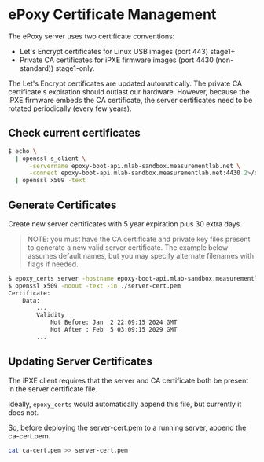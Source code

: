 # ePoxy Certificate Management

The ePoxy server uses two certificate conventions:

* Let's Encrypt certificates for Linux USB images (port 443) stage1+
* Private CA certificates for iPXE firmware images (port 4430 (non-standard)) stage1-only.

The Let's Encrypt certificates are updated automatically. The private CA
certificate's expiration should outlast our hardware. However, because the iPXE
firmware embeds the CA certificate, the server certificates need to be rotated
periodically (every few years).

## Check current certificates

```sh
$ echo \
  | openssl s_client \
      -servername epoxy-boot-api.mlab-sandbox.measurementlab.net \
      -connect epoxy-boot-api.mlab-sandbox.measurementlab.net:4430 2>/dev/null \
  | openssl x509 -text
```

## Generate Certificates

Create new server certificates with 5 year expiration plus 30 extra days.

> NOTE: you must have the CA certificate and private key files present to
generate a new valid server certificate. The example below assumes default
names, but you may specify alternate filenames with flags if needed.

```sh
$ epoxy_certs server -hostname epoxy-boot-api.mlab-sandbox.measurementlab.net -duration $(( 5*8761 + 24*30 ))h
$ openssl x509 -noout -text -in ./server-cert.pem
Certificate:
    Data:
        ...
        Validity
            Not Before: Jan  2 22:09:15 2024 GMT
            Not After : Feb  5 03:09:15 2029 GMT
        ...
```

## Updating Server Certificates

The iPXE client requires that the server and CA certificate both be present
in the server certificate file.

Ideally, `epoxy_certs` would automatically append this file, but currently it does not.

So, before deploying the server-cert.pem to a running server, append the ca-cert.pem.

```sh
cat ca-cert.pem >> server-cert.pem
```
